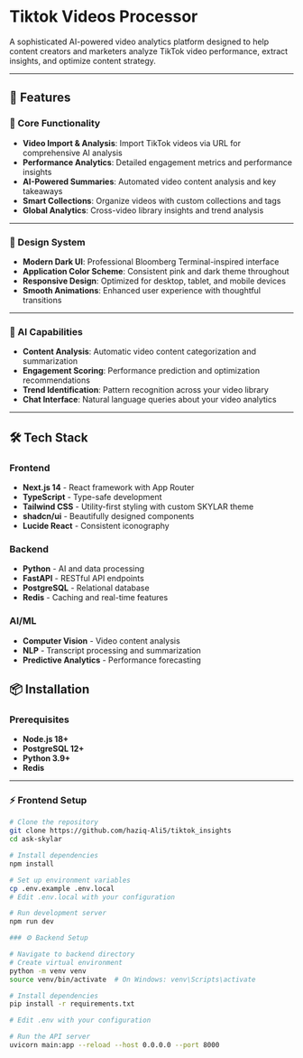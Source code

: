 # Tiktok Videos Processor
A sophisticated AI-powered video analytics platform designed to help content creators and marketers analyze TikTok video performance, extract insights, and optimize content strategy.

---

## 🌟 Features

### 🎯 Core Functionality
- **Video Import & Analysis**: Import TikTok videos via URL for comprehensive AI analysis  
- **Performance Analytics**: Detailed engagement metrics and performance insights  
- **AI-Powered Summaries**: Automated video content analysis and key takeaways  
- **Smart Collections**: Organize videos with custom collections and tags  
- **Global Analytics**: Cross-video library insights and trend analysis  

---

### 🎨 Design System
- **Modern Dark UI**: Professional Bloomberg Terminal-inspired interface  
- **Application Color Scheme**: Consistent pink and dark theme throughout  
- **Responsive Design**: Optimized for desktop, tablet, and mobile devices  
- **Smooth Animations**: Enhanced user experience with thoughtful transitions  

---

### 🤖 AI Capabilities
- **Content Analysis**: Automatic video content categorization and summarization  
- **Engagement Scoring**: Performance prediction and optimization recommendations  
- **Trend Identification**: Pattern recognition across your video library  
- **Chat Interface**: Natural language queries about your video analytics  

---

## 🛠️ Tech Stack

### Frontend
- **Next.js 14** - React framework with App Router  
- **TypeScript** - Type-safe development  
- **Tailwind CSS** - Utility-first styling with custom SKYLAR theme  
- **shadcn/ui** - Beautifully designed components  
- **Lucide React** - Consistent iconography  

### Backend
- **Python** - AI and data processing  
- **FastAPI** - RESTful API endpoints  
- **PostgreSQL** - Relational database  
- **Redis** - Caching and real-time features  

### AI/ML
- **Computer Vision** - Video content analysis  
- **NLP** - Transcript processing and summarization  
- **Predictive Analytics** - Performance forecasting  

## 📦 Installation

### Prerequisites
- **Node.js 18+**
- **PostgreSQL 12+**
- **Python 3.9+**
- **Redis**

---

### ⚡ Frontend Setup

```bash
# Clone the repository
git clone https://github.com/haziq-Ali5/tiktok_insights  
cd ask-skylar

# Install dependencies
npm install

# Set up environment variables
cp .env.example .env.local
# Edit .env.local with your configuration

# Run development server
npm run dev 

### ⚙️ Backend Setup

# Navigate to backend directory
# Create virtual environment
python -m venv venv
source venv/bin/activate  # On Windows: venv\Scripts\activate

# Install dependencies
pip install -r requirements.txt

# Edit .env with your configuration

# Run the API server
uvicorn main:app --reload --host 0.0.0.0 --port 8000
